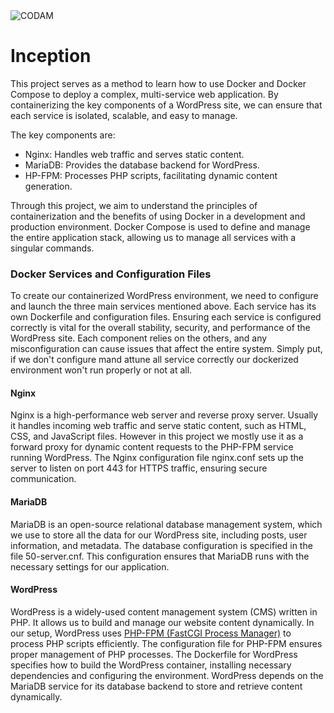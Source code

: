 <img src="https://i.imgur.com/HG66CCx.png?raw=true" alt="CODAM" style="max-width: 50%;">

# Inception

 This project serves as a method to learn how to use Docker and Docker Compose to deploy a complex, multi-service web application. 
 By containerizing the key components of a WordPress site, we can ensure that each service is isolated, scalable, and easy to manage.    
 
 The key components are:

- Nginx: Handles web traffic and serves static content.
- MariaDB: Provides the database backend for WordPress.
- HP-FPM: Processes PHP scripts, facilitating dynamic content generation.

Through this project, we aim to understand the principles of containerization and the benefits of using Docker in a development and production environment.
Docker Compose is used to define and manage the entire application stack, allowing us to manage all services with a singular commands.

### Docker Services and Configuration Files
To create our containerized WordPress environment, we need to configure and launch the three main services mentioned above. 
Each service has its own Dockerfile and configuration files. Ensuring each service is configured correctly is vital for the overall stability, security, and performance of the WordPress site.
Each component relies on the others, and any misconfiguration can cause issues that affect the entire system.
Simply put, if we don't configure mand attune all service correctly our dockerized environment won't run properly or not at all.

#### Nginx
Nginx is a high-performance web server and reverse proxy server.
Usually it handles incoming web traffic and serve static content, such as HTML, CSS, and JavaScript files.
However in this project we mostly use it as a forward proxy for dynamic content requests to the PHP-FPM service running WordPress.
The Nginx configuration file nginx.conf sets up the server to listen on port 443 for HTTPS traffic, ensuring secure communication.

#### MariaDB
MariaDB is an open-source relational database management system, which we use to store all the data for our WordPress site, including posts, user information, and metadata.
The database configuration is specified in the file 50-server.cnf. This configuration ensures that MariaDB runs with the necessary settings for our application.

#### WordPress
WordPress is a widely-used content management system (CMS) written in PHP. It allows us to build and manage our website content dynamically.
In our setup, WordPress uses [PHP-FPM (FastCGI Process Manager)](https://www.php.net/manual/en/install.fpm.php) to process PHP scripts efficiently.
The configuration file for PHP-FPM  ensures proper management of PHP processes.
The Dockerfile for WordPress specifies how to build the WordPress container, installing necessary dependencies and configuring the environment.
WordPress depends on the MariaDB service for its database backend to store and retrieve content dynamically.
